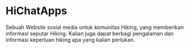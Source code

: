 # HiChatApps
Sebuah Website sosial media untuk komunitas Hiking, yang memberikan informasi seputar Hiking. Kalian juga dapat berbagi pengalaman dan informasi keperluan hiking apa yang kalian perlukan.
